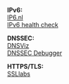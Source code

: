 **IPv6:**  
[IP6.nl](https://ip6.nl/)  
[IPv6 health check](https://www.mythic-beasts.com/ipv6/health-check/)

**DNSSEC:**  
[DNSViz](http://dnsviz.net/)  
[DNSSEC Debugger](https://dnssec-debugger.verisignlabs.com/)
 
**HTTPS/TLS:**  
[SSLlabs](https://www.ssllabs.com/ssltest/)
 
